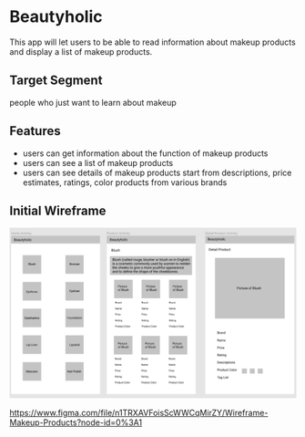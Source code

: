 # Beautyholic

This app will let users to be able to read information about makeup products and display a list of makeup products.

## Target Segment

people who just want to learn about makeup

## Features

- users can get information about the function of makeup products
- users can see a list of makeup products
- users can see details of makeup products start from descriptions, price estimates, ratings, color products from various brands


## Initial Wireframe

<p align="center">
<img src="beautyholic.png" alt="wireframe beautyholic">
</p>

https://www.figma.com/file/n1TRXAVFoisScWWCqMirZY/Wireframe-Makeup-Products?node-id=0%3A1